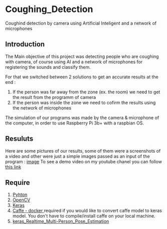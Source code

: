 # Coughing_Detection

Coughind detection by camera using Artificial Inteligent and a network of microphones

## Introduction
The Main objective of this project was detecting people who are coughing with camera, of course using AI and a network of microphones for registering the sounds and classify them.

For that we switched between 2 solutions to get an accurate results at the end :
1. If the person was far away from the zone (ex. the room) we need to get the result from the programm of camera 
2. If the person was inside the zone we need to cofirm the results using the network of microphones

The simulation of our programs was made by the camera & microphone of the computer, in order to use Raspberry Pi 3b+ with a raspbian OS.

## Resuluts
Here are some pictures of our results, some of them were a screenshots of a video and other were just a simple images passed as an input of the program :
[image](https://github.com/tahajadid/Coughing_Detection/blob/main/img_result/result5.png)
To see a demo video on my youtube chanel you can follow [this link](https://www.youtube.com/watch?v=6zsvt4dfRoQ)

## Require
1. [Pyhton](https://github.com/python/cpython)
2. [OpenCV](https://github.com/opencv/opencv)
3. [Keras](https://keras.io/)
4. [Caffe - docker ](https://hub.docker.com/r/bvlc/caffe/) required if you would like to convert caffe model to keras model. You don't have to compile/install caffe on your local machine.
5. [keras_Realtime_Multi-Person_Pose_Estimation](https://github.com/michalfaber/keras_Realtime_Multi-Person_Pose_Estimation#converting-caffe-model-to-keras-model)

